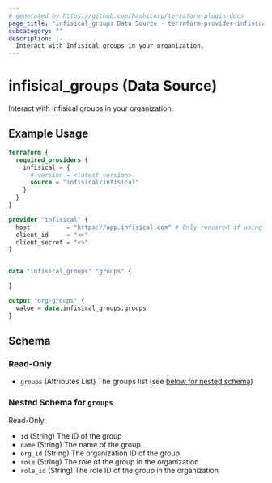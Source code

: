 ```yaml
---
# generated by https://github.com/hashicorp/terraform-plugin-docs
page_title: "infisical_groups Data Source - terraform-provider-infisical"
subcategory: ""
description: |-
  Interact with Infisical groups in your organization.
---
```


# infisical_groups (Data Source)

Interact with Infisical groups in your organization.

## Example Usage

```terraform
terraform {
  required_providers {
    infisical = {
      # version = <latest version>
      source = "infisical/infisical"
    }
  }
}

provider "infisical" {
  host          = "https://app.infisical.com" # Only required if using self hosted instance of Infisical, default is https://app.infisical.com
  client_id     = "<>"
  client_secret = "<>"
}


data "infisical_groups" "groups" {

}

output "org-groups" {
  value = data.infisical_groups.groups
}
```

<!-- schema generated by tfplugindocs -->
## Schema

### Read-Only

- `groups` (Attributes List) The groups list (see [below for nested schema](#nestedatt--groups))

<a id="nestedatt--groups"></a>
### Nested Schema for `groups`

Read-Only:

- `id` (String) The ID of the group
- `name` (String) The name of the group
- `org_id` (String) The organization ID of the group
- `role` (String) The role of the group in the organization
- `role_id` (String) The role ID of the group in the organization

